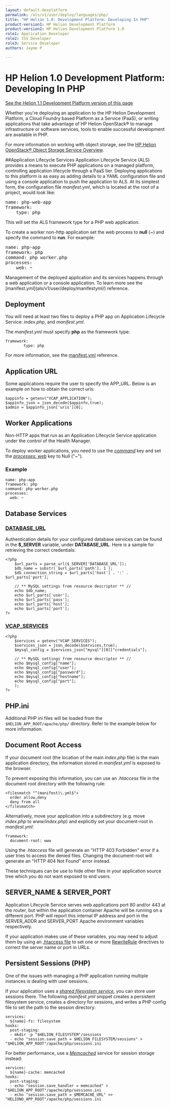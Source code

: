 ```yaml
---
layout: default-devplatform
permalink: /als/v1/user/deploy/languages/php/
title: "HP Helion 1.0: Development Platform: Developing In PHP"
product-version1: HP Helion Development Platform
product-version2: HP Helion Development Platform 1.0
role1: Application Developer 
role2: ISV Developer
role3: Service Developer
authors: Jayme P

---
```

<!--PUBLISHED-->

# HP Helion 1.0 Development Platform: Developing In PHP
[See the Helion 1.1 Development Platform version of this page](/helion/devplatform/1.1/als/user/deploy/languages/php/)

Whether you're deploying an application to the HP Helion Development Platform, a
Cloud Foundry based Platform as a Service (PaaS), or writing applications that take
advantage of HP Helion OpenStack&#174; to manage infrastructure or software services, tools
to enable successful development are available in PHP.

For more information on working with object storage, 
see the [HP Helion OpenStack&#174; Object Storage Service Overview](/helion/openstack/services/object/overview/).

##Application Lifecycle Services
Application Lifecycle Service (ALS) provides a means to execute PHP applications on a managed platform, controlling application lifecycle through a PaaS tier. Deploying
applications to this platform is as easy as adding details to a YAML configuration file and using
a console application to push the application to ALS.
At its simplest form, the configuration file *manifest.yml*, which is located at the root of a project, 
would look like:
<div class="highlight-none"><div class="highlight">
<pre>
name: php-web-app
framework:
    type: php
</pre>
</div>
</div>
This will set the ALS framework type for a PHP web application.

To create a worker non-http application set the web process to <b>null</b> (~) and specify
the command to <b>run</b>. For example:
<div class="highlight-yaml"><div class="highlight"><pre><span class="l-Scalar-Plain">name</span><span class="p-Indicator">:</span> <span class="l-Scalar-Plain">php-app</span>
<span class="l-Scalar-Plain">framework</span><span class="p-Indicator">:</span> <span class="l-Scalar-Plain">php</span>
<span class="l-Scalar-Plain">command</span><span class="p-Indicator">:</span> <span class="l-Scalar-Plain">php worker.php</span>
<span class="l-Scalar-Plain">processes</span><span class="p-Indicator">:</span>
    <span class="l-Scalar-Plain">web</span><span class="p-Indicator">:</span> <span class="l-Scalar-Plain">~</span>
</pre></div>
</div>
Management of the deployed application and its services happens through a web application or
a console application. To learn more see the [manifest.yml](als/v1/user/deploy/manifestyml/) reference</a>.


Deployment[](#deployment "Permalink to this headline")
-------------------------------------------------------

You will need at least two files to deploy a PHP app on Application Lifecycle Service:
*index.php*, and *manifest.yml*.

The *manifest.yml* must specify **php** as the framework type:

    framework:
            type: php

For more information, see the [manifest.yml](als/v1/user/deploy/manifestyml/) reference.

Application URL[](#application-url "Permalink to this headline")
-----------------------------------------------------------------

Some applications require the user to specify the APP\_URL. Below is an
example on how to obtain the correct urls:

    $appinfo = getenv("VCAP_APPLICATION");
    $appinfo_json = json_decode($appinfo,true);
    $admin = $appinfo_json['uris'][0];

Worker Applications[](#worker-applications "Permalink to this headline")
-------------------------------------------------------------------------

Non-HTTP apps that run as an Application Lifecycle Service application under the control of
the Health Manager.

To deploy worker applications, you need to use the
[*command*](/als/v1/user/deploy/manifestyml/#command) key and set the
[*processes: web*](als/v1/user/deploy/manifestyml/#web)
key to Null ("\~").

### Example[](#example "Permalink to this headline")

    name: php-app
    framework: php
    command: php worker.php
    processes:
      web: ~

Database Services[](#database-services "Permalink to this headline")
---------------------------------------------------------------------

### [DATABASE\_URL](/als/v1/user/services/data-services/#database-url/)

Authentication details for your configured database services can be
found in the **$\_SERVER** variable, under 
**DATABASE_URL**. Here is a sample for retrieving the correct credentials:

    <?php
        $url_parts = parse_url($_SERVER['DATABASE_URL']);
        $db_name = substr( $url_parts['path'], 1 );
        $db_connection_string = $url_parts['host'] . ':' . $url_parts['port'];

        // ** MySQL settings from resource descriptor ** //
        echo $db_name;
        echo $url_parts['user'];
        echo $url_parts['pass'];
        echo $url_parts['host'];
        echo $url_parts['port'];
    ?>

### [VCAP\_SERVICES](/als/v1/user/services/data-services/#vcap-services/)

    <?php
        $services = getenv("VCAP_SERVICES");
        $services_json = json_decode($services,true);
        $mysql_config = $services_json["mysql"][0]["credentials"];

        // ** MySQL settings from resource descriptor ** //
        echo $mysql_config["name"];
        echo $mysql_config["user"];
        echo $mysql_config["password"];
        echo $mysql_config["hostname"];
        echo $mysql_config["port"];
        );
    ?>

PHP.ini[](#php-ini "Permalink to this headline")
-------------------------------------------------

Additional PHP ini files will be loaded from the
`$HELION_APP_ROOT/apache/php/` directory. Refer to
the example below for more information.

Document Root Access[](#document-root-access "Permalink to this headline")
---------------------------------------------------------------------------

If your document root (the location of the main *index.php* file) is the
main application directory, the information stored in 
*manifest.yml* is exposed to the browser.

To prevent exposing this information, you can use an *.htaccess* file in
the document root directory with the following rule:

    <filesmatch "^(manifest)\.yml$">
      order allow,deny
      deny from all
    </filesmatch>

Alternatively, move your application into a subdirectory (e.g. move
*index.php* to *www/index.php*) and explicitly set your document-root in
*manifest.yml*:

    framework:
      document-root: www

Using the *.htaccess* file will generate an "HTTP 403 Forbidden" error
if a user tries to access the denied files. Changing the document-root
will generate an "HTTP 404 Not Found" error instead.

These techniques can be use to hide other files in your application
source tree which you do not want exposed to end users.

SERVER\_NAME & SERVER\_PORT[](#server-name-server-port "Permalink to this headline")
-------------------------------------------------------------------------------------

Application Lifecycle Service serves web applications port 80 and/or 443 at the router, but
within the application container Apache will be running on a different
port. PHP will report this internal IP address and port in the
SERVER\_ADDR and SERVER\_PORT Apache environment variables respectively.

If your application makes use of these variables, you may need to adjust
them by using an [.htaccess
file](http://httpd.apache.org/docs/current/howto/htaccess) to set
one or more
[RewriteRule](http://httpd.apache.org/docs/current/mod/mod_rewrite.html#rewriterule)
directives to correct the server name or port in URLs.

Persistent Sessions (PHP)[](#persistent-sessions-php "Permalink to this headline")
-----------------------------------------------------------------------------------

One of the issues with managing a PHP application running multiple
instances is dealing with user sessions.

If your application uses a [*shared filesystem
service*](/als/v1/user/services/filesystem/#persistent-file-system), you
can store user sessions there. The following *manifest.yml* snippet
creates a persistent filesystem service, creates a directory for
sessions, and writes a PHP config file to set the path to the session
directory:

    services:
      ${name}-fs: filesystem
    hooks:
      post-staging:
      - mkdir -p "$HELION_FILESYSTEM"/sessions
      - echo "session.save_path = $HELION_FILESYSTEM/sessions" > "$HELION_APP_ROOT"/apache/php/sessions.ini

For better performance, use a
[*Memcached*](/als/v1/user/services/memcached/#memcached) service for
session storage instead:

    services:
      ${name}-cache: memcached
    hooks:
      post-staging:
      - echo "session.save_handler = memcached" > "$HELION_APP_ROOT"/apache/php/sessions.ini
      - echo "session.save_path = $MEMCACHE_URL" >> "HELIONO_APP_ROOT"/apache/php/sessions.ini

